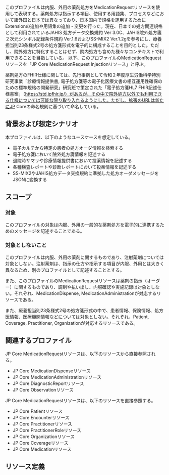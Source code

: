 <br/>

このプロファイルは内服、外用の薬剤処方をMedicationRequestリソースを使用して表現する。薬剤処方は指示する項目、使用する用語集、プロセスなどにおいて諸外国と日本では異なっており、日本国内で規格を運用するためにExtensionの追加や用語集の追加・変更を行った。現在、日本での処方関連規格として利用されているJAHIS 処方データ交換規約 Ver 3.0C、JAHIS院外処方箋２次元シンボル記録条件規約 Ver.1.6およびSS-MIX2 Ver.1.2gを参考にし、療養担当則23条様式2号の処方箋形式を電子的に構成することを目的とした。ただし、院外処方に特化することはせず、院内処方も含めた様々なコンテキストで利用できることを目指している。
以下、このプロファイルのMedicationRequestリソースを「JP Core MedicationRequest Injectionリソース」と呼ぶ。

薬剤処方のFHIR仕様に関しては、先行事例として令和２年度厚⽣労働科学特別研究事業「診療情報提供書, 電⼦処⽅箋等の電⼦化医療⽂書の相互運⽤性確保のための標準規格の開発研究」研究班で策定された「電子処方箋HL7 FHIR記述仕様書案」（https://std.jpfhir.jp/）があるが、その中で院外処方以外でも利用できる仕様については可能な限り取り入れるようにした。ただし、拡張のURLは新たにJP Coreの命名規則に基づいて命名している。

## 背景および想定シナリオ
本プロファイルは、以下のようなユースケースを想定している。

- 電子カルテから特定の患者の処方オーダ情報を検索する
- 電子処方箋において院外処方箋情報を記述する
- 退院時サマリや診療情報提供書において投薬情報を記述する
- 各種検査レポートや診断レポートにおいて投薬情報を記述する
- SS-MIX2やJAHIS処方データ交換規約に準拠した処方オーダメッセージをJSONに変換する

## スコープ
<h3>対象</h3>

このプロファイルの対象は内服、外用の一般的な薬剤処方を電子的に連携するためのメッセージを記述することである。

<h3>対象としないこと</h3>

このプロファイルは内服、外用の薬剤に関するものであり、注射薬剤については対象としない。注射薬剤は、指示の仕方や指示する項目が内服、外用とは大きく異なるため、別のプロファイルとして記述することとする。

また、このプロファイルのMedicationRequestリソースは薬剤の指示（オーダー）に関するものであり、調剤や払い出し、内服確認や実施記録は対象としない。それぞれ、MedicationDispense, MedicationAdministrationが対応するリソースである。

また、療養担当則23条様式2号の処方箋形式の中で、患者情報、保険情報、処方医情報、医療機関情報などについては対象としない。それぞれ、Patient, Coverage, Practitioner, Organizationが対応するリソースである。

## 関連するプロファイル
JP Core MedicationRequestリソースは、以下のリソースから直接参照される。

- JP Core MedicationDispenseリソース
- JP Core MedicationAdministrationリソース
- JP Core DiagnosticReportリソース
- JP Core Observationリソース

JP Core MedicationRequestリソースは、以下のリソースを直接参照する。

- JP Core Patientリソース
- JP Core Encounterリソース
- JP Core Practitionerリソース
- JP Core PractitionerRoleリソース
- JP Core Organizationリソース
- JP Core Coverageリソース
- JP Core Medicationリソース


## リソース定義